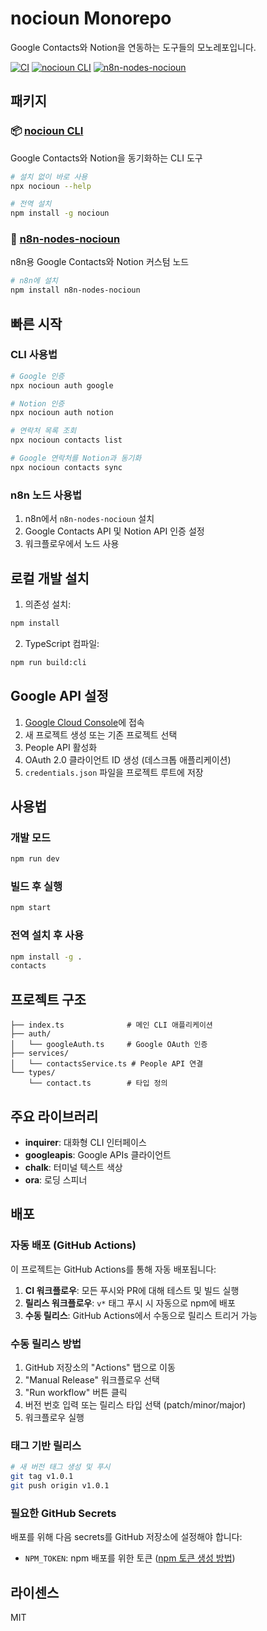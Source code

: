 # nocioun Monorepo

Google Contacts와 Notion을 연동하는 도구들의 모노레포입니다.

[![CI](https://github.com/kaonmir/nocioun/actions/workflows/ci.yml/badge.svg)](https://github.com/kaonmir/nocioun/actions/workflows/ci.yml)
[![nocioun CLI](https://badge.fury.io/js/nocioun.svg)](https://badge.fury.io/js/nocioun)
[![n8n-nodes-nocioun](https://badge.fury.io/js/n8n-nodes-nocioun.svg)](https://badge.fury.io/js/n8n-nodes-nocioun)

## 패키지

### 📦 [nocioun CLI](./packages/cli/)

Google Contacts와 Notion을 동기화하는 CLI 도구

```bash
# 설치 없이 바로 사용
npx nocioun --help

# 전역 설치
npm install -g nocioun
```

### 🔧 [n8n-nodes-nocioun](./packages/n8n-nodes/)

n8n용 Google Contacts와 Notion 커스텀 노드

```bash
# n8n에 설치
npm install n8n-nodes-nocioun
```

## 빠른 시작

### CLI 사용법

```bash
# Google 인증
npx nocioun auth google

# Notion 인증
npx nocioun auth notion

# 연락처 목록 조회
npx nocioun contacts list

# Google 연락처를 Notion과 동기화
npx nocioun contacts sync
```

### n8n 노드 사용법

1. n8n에서 `n8n-nodes-nocioun` 설치
2. Google Contacts API 및 Notion API 인증 설정
3. 워크플로우에서 노드 사용

## 로컬 개발 설치

1. 의존성 설치:

```bash
npm install
```

2. TypeScript 컴파일:

```bash
npm run build:cli
```

## Google API 설정

1. [Google Cloud Console](https://console.cloud.google.com/)에 접속
2. 새 프로젝트 생성 또는 기존 프로젝트 선택
3. People API 활성화
4. OAuth 2.0 클라이언트 ID 생성 (데스크톱 애플리케이션)
5. `credentials.json` 파일을 프로젝트 루트에 저장

## 사용법

### 개발 모드

```bash
npm run dev
```

### 빌드 후 실행

```bash
npm start
```

### 전역 설치 후 사용

```bash
npm install -g .
contacts
```

## 프로젝트 구조

```
├── index.ts              # 메인 CLI 애플리케이션
├── auth/
│   └── googleAuth.ts     # Google OAuth 인증
├── services/
│   └── contactsService.ts # People API 연결
└── types/
    └── contact.ts        # 타입 정의
```

## 주요 라이브러리

- **inquirer**: 대화형 CLI 인터페이스
- **googleapis**: Google APIs 클라이언트
- **chalk**: 터미널 텍스트 색상
- **ora**: 로딩 스피너

## 배포

### 자동 배포 (GitHub Actions)

이 프로젝트는 GitHub Actions를 통해 자동 배포됩니다:

1. **CI 워크플로우**: 모든 푸시와 PR에 대해 테스트 및 빌드 실행
2. **릴리스 워크플로우**: `v*` 태그 푸시 시 자동으로 npm에 배포
3. **수동 릴리스**: GitHub Actions에서 수동으로 릴리스 트리거 가능

### 수동 릴리스 방법

1. GitHub 저장소의 "Actions" 탭으로 이동
2. "Manual Release" 워크플로우 선택
3. "Run workflow" 버튼 클릭
4. 버전 번호 입력 또는 릴리스 타입 선택 (patch/minor/major)
5. 워크플로우 실행

### 태그 기반 릴리스

```bash
# 새 버전 태그 생성 및 푸시
git tag v1.0.1
git push origin v1.0.1
```

### 필요한 GitHub Secrets

배포를 위해 다음 secrets를 GitHub 저장소에 설정해야 합니다:

- `NPM_TOKEN`: npm 배포를 위한 토큰 ([npm 토큰 생성 방법](https://docs.npmjs.com/creating-and-viewing-access-tokens))

## 라이센스

MIT
